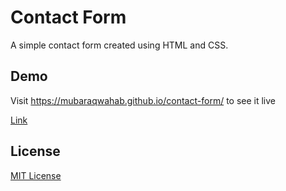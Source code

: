 # Contact Form
A simple contact form created using HTML and CSS.

## Demo
Visit https://mubaraqwahab.github.io/contact-form/ to see it live 

[Link](/LICENSE)

## License
[MIT License](https://github.com/mubaraqwahab/contact-form/blob/master/LICENSE)
